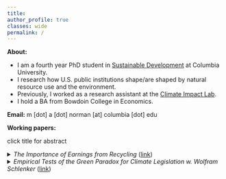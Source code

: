 ```yaml
---
title: 
author_profile: true
classes: wide
permalink: /
---
```

**About:**
- I am a fourth year PhD student in [Sustainable Development](https://www.sipa.columbia.edu/academics/programs/phd-sustainable-development) at Columbia University.
- I research how U.S. public institutions shape/are shaped by natural resource use and the environment.
- Previously, I worked as a research assistant at the [Climate Impact Lab](https://impactlab.org/).
- I hold a BA from Bowdoin College in Economics.

**Email:**  m [dot] a [dot] norman [at] columbia [dot] edu

**Working papers:**

click title for abstract
<details><summary> <em>The Importance of Earnings from Recycling</em> (<a href="https://mayaanorman.github.io/docs/bottlebills.pdf">link</a>) </summary>
<HR WIDTH="70%">
<P style="max-width:70%">
Recycling—collecting discarded items and redeeming their scrap value—channels income to marginalized populations. This paper evaluates the importance and prevalence of these earnings throughout the US. Specifically, this paper shows that positive shocks in recycling earnings increase household food expenditures and improve birth outcomes. Bottle bills—a policy requiring refundable deposits on beverage containers—boost food expenditures by approximately 10.2%, increasing recycling earnings by roughly $1400/year (in 2015 dollars) among low-income, able-bodied households—an amount achievable by collecting 38 containers per day during the sample period. Moreover, bottle bill-induced earnings increases improve birth outcomes—a proxy for economic well-being in low-income populations. Back-of-the-envelope calculations imply that informal recycling markets are 50% as effective as food stamps at reducing the incidence of low birth weight. The striking comparability between recycling earnings and a targeted welfare program can be explained by both the size of recycling-generated income and the distinct populations each income source reaches.


</P>
</details>
<details><summary> <em>Empirical Tests of the Green Paradox for Climate Legislation w. Wolfram Schlenker</em> (<a href="https://mayaanorman.github.io/docs/greenparadox.pdf">link</a>) </summary>
<HR WIDTH="70%">
<P style="max-width:70%">
The Green Paradox posits that fossil fuel markets respond to changing expectations about climate legislation, which limits future consumption, by shifting consumption to the present through lower present-day prices. We demonstrate that oil futures responded negatively to daily changes in the prediction market's expectations that the Waxman-Markey bill — the US climate bill discussed in 2009-2010 — would pass. This effect is consistent across various maturities as the proposed legislation would reset the entire price and consumption path, unlike temporary supply or demand shocks that phase out over time. The bill’s passage would have increased current global oil consumption by 2-4%. Furthermore, a strengthening of climate policy, as measured by monthly variations in media salience regarding climate policy over the last four decades, and two court rulings signaling limited future fossil fuel use, were associated with negative abnormal oil future returns. Taken together, our findings confirm that restricting future fossil fuel use will accelerate current-day consumption.
</P>
</details>






